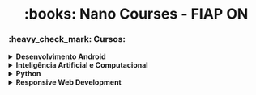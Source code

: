 <h1 align="center"> :books: Nano Courses - FIAP ON </h1>

<h3> :heavy_check_mark: Cursos: </h3>

<details>
    <summary><strong>Desenvolvimento Android</strong></summary>
    <p>Crie aplicações nativas para tablets e smartphones Android com a linguagem Kotlin. Conheça todos os recursos que o sistema operacional Android pode oferecer ao usuário e aprenda como usá-los.</p>
</details>

<details>
    <summary><strong>Inteligência Artificial e Computacional</strong></summary>
    <p>Aprenda a desenvolver mecanismos e dispositivos tecnológicos que possam simular o raciocínio humano. Neste módulo será abordado desde o básico em Inteligência Artificial a      sistemas especialistas e hands on com machine learning.</p>
</details>

<details>
    <summary><strong>Python</strong></a></summary>
    <p>A linguagem Python é considerada uma das melhores para iniciantes em programação, além de ser muito poderosa. Aprenda os principais recursos dessa linguagem.</p>
</details>

<details>
    <summary><strong>Responsive Web Development</strong></a></summary>
    <p>Neste módulo você vai aprender a criar sites responsivos, com as tecnologias HTML5, CSS3, Javascript, jQuery, Bootstrap e React, e dinâmicos, com as classes Java: Servlets.</p>
</details>

